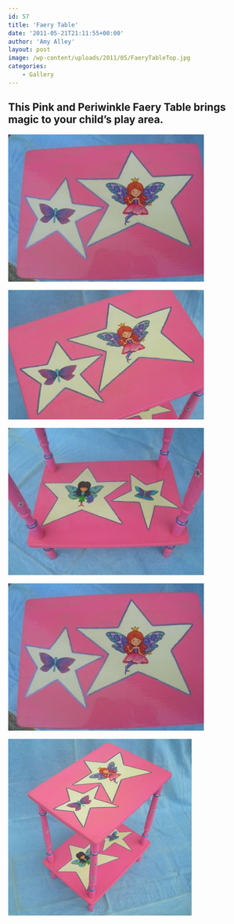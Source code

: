 ```yaml
---
id: 57
title: 'Faery Table'
date: '2011-05-21T21:11:55+00:00'
author: 'Amy Alley'
layout: post
image: /wp-content/uploads/2011/05/FaeryTableTop.jpg
categories:
    - Gallery
---
```


## This Pink and Periwinkle Faery Table brings magic to your child’s play area.

<div class="gallery amys flexed" markdown=1>

![Faery Table](/wp-content/uploads/2011/05/FaeryTableTop-400x300.jpg "Faery Table")

![Faery Table](/wp-content/uploads/2011/05/FaeryTableFaery.jpg "Faery Table")

![Faery Table](/wp-content/uploads/2011/05/FaeryTableBottom-400x300.jpg "Faery Table")

![Faery Table](/wp-content/uploads/2011/05/FaeryTableTop-400x300.jpg "Faery Table")

![Faery Table](/wp-content/uploads/2011/05/FaeryTableAngle.jpg "Faery Table")

</div>
